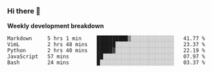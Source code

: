 ### Hi there 👋


**Weekly development breakdown**

<!--START_SECTION:waka-->
```text
Markdown     5 hrs 1 min     ██████████▒░░░░░░░░░░░░░░   41.77 % 
VimL         2 hrs 48 mins   ██████░░░░░░░░░░░░░░░░░░░   23.37 % 
Python       2 hrs 40 mins   █████▓░░░░░░░░░░░░░░░░░░░   22.19 % 
JavaScript   57 mins         ██░░░░░░░░░░░░░░░░░░░░░░░   07.97 % 
Bash         24 mins         █░░░░░░░░░░░░░░░░░░░░░░░░   03.37 % 
```
<!--END_SECTION:waka-->
